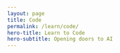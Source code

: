 ```yaml
---
layout: page
title: Code
permalink: /learn/code/
hero-title: Learn to Code
hero-subtitle: Opening doors to AI
---
```


<!-- <div class="intro">
    <div class="intro-text">
        <h1 class="intro-title"><b>Learn to Code</b></h1>
        <h4 class="text-grey">Opening doors to AI</h4>
    </div>
</div> -->

<!-- <div id="learning-sites">
    <div class="bg-alternating">
        <div class="row">
            <div class="col text learning-site-info">
                <div class="learning-site-text">
                    <h1>AI4ALL Open Learning Program</h1>
                    <p>
                        Lorem ipsum dolor sit amet, consectetur adipiscing elit, sed do eiusmod tempor incididunt ut labore
                        et
                        dolore magna
                        aliqua. Ut enim ad minim veniam, quis nostrud exercitation ullamco laboris nisi ut aliquip ex ea
                        commodo
                        consequat. Duis
                        aute irure dolor in reprehenderit in voluptate velit esse cillum dolore eu fugiat nulla pariatur.
                        Excepteur sint
                        occaecat cupidatat non proident, sunt in culpa qui officia deserunt mollit anim id est laborum.
                        <br>
                        Lorem ipsum dolor sit amet, consectetur adipiscing elit, sed do eiusmod tempor incididunt ut labore
                        et
                        dolore magna
                        aliqua. Ut enim ad minim veniam, quis nostrud exercitation ullamco laboris nisi ut aliquip ex ea
                        commodo
                        consequat. Duis
                        aute irure dolor in reprehenderit in voluptate velit esse cillum dolore eu fugiat nulla pariatur.
                        Excepteur sint
                        occaecat cupidatat non proident, sunt in culpa qui officia deserunt mollit anim id est laborum.s
                    </p>
                </div>
            </div>
            <div class="col image-container p-5">
                <div class="image">
                    <img src="{{site.baseurl}}/assets/img/ai4all-logo.jpg">
                </div>
            </div>
        </div>
    </div>
    <div class="bg-alternating">
        <div class="row">
            <div class="col image-container">
                <div class="image">
                    <img src="{{site.baseurl}}/assets/img/coursera-logo.jpg">
                </div>
            </div>
            <div class="col text learning-site-info">
                <div class="learning-site-text">
                <h1>Coursera</h1>
                <p>
                    Lorem ipsum dolor sit amet, consectetur adipiscing elit, sed do eiusmod tempor incididunt ut labore
                    et
                    dolore magna
                    aliqua. Ut enim ad minim veniam, quis nostrud exercitation ullamco laboris nisi ut aliquip ex ea
                    commodo
                    consequat. Duis
                    aute irure dolor in reprehenderit in voluptate velit esse cillum dolore eu fugiat nulla pariatur.
                    Excepteur sint
                    occaecat cupidatat non proident, sunt in culpa qui officia deserunt mollit anim id est laborum.
                    <br>
                    Lorem ipsum dolor sit amet, consectetur adipiscing elit, sed do eiusmod tempor incididunt ut labore
                    et
                    dolore magna
                    aliqua. Ut enim ad minim veniam, quis nostrud exercitation ullamco laboris nisi ut aliquip ex ea
                    commodo
                    consequat. Duis
                    aute irure dolor in reprehenderit in voluptate velit esse cillum dolore eu fugiat nulla pariatur.
                    Excepteur sint
                    occaecat cupidatat non proident, sunt in culpa qui officia deserunt mollit anim id est laborum.s
                </p>
            </div>
        </div>
    </div>
    <div class="bg-alternating">
        <div class="row">
            <div class="col text learning-site-info">
                <div class="learning-site-text">
                    <h1>Code Academy</h1>
                    <p>
                        Lorem ipsum dolor sit amet, consectetur adipiscing elit, sed do eiusmod tempor incididunt ut labore
                        et
                        dolore magna
                        aliqua. Ut enim ad minim veniam, quis nostrud exercitation ullamco laboris nisi ut aliquip ex ea
                        commodo
                        consequat. Duis
                        aute irure dolor in reprehenderit in voluptate velit esse cillum dolore eu fugiat nulla pariatur.
                        Excepteur sint
                        occaecat cupidatat non proident, sunt in culpa qui officia deserunt mollit anim id est laborum.
                        <br>
                        Lorem ipsum dolor sit amet, consectetur adipiscing elit, sed do eiusmod tempor incididunt ut labore
                        et
                        dolore magna
                        aliqua. Ut enim ad minim veniam, quis nostrud exercitation ullamco laboris nisi ut aliquip ex ea
                        commodo
                        consequat. Duis
                        aute irure dolor in reprehenderit in voluptate velit esse cillum dolore eu fugiat nulla pariatur.
                        Excepteur sint
                        occaecat cupidatat non proident, sunt in culpa qui officia deserunt mollit anim id est laborum.s
                    </p>
                </div>
            </div>
            <div class="col image-container p-5">
                <div class="image">
                    <img src="{{site.baseurl}}/assets/img/codeacademy-logo.png">
                </div>
            </div>
        </div>
    </div>
    <div class="bg-alternating">
        <div class="row">
        <div class="col image-container p-5">
            <div class="image">
                <img src="{{site.baseurl}}/assets/img/edx-logo.png">
            </div>
        </div>
            <div class="col text learning-site-info">
                <div class="learning-site-text">
                <h1>Edx</h1>
                <p>
                    Lorem ipsum dolor sit amet, consectetur adipiscing elit, sed do eiusmod tempor incididunt ut labore
                    et
                    dolore magna
                    aliqua. Ut enim ad minim veniam, quis nostrud exercitation ullamco laboris nisi ut aliquip ex ea
                    commodo
                    consequat. Duis
                    aute irure dolor in reprehenderit in voluptate velit esse cillum dolore eu fugiat nulla pariatur.
                    Excepteur sint
                    occaecat cupidatat non proident, sunt in culpa qui officia deserunt mollit anim id est laborum.
                    <br>
                    Lorem ipsum dolor sit amet, consectetur adipiscing elit, sed do eiusmod tempor incididunt ut labore
                    et
                    dolore magna
                    aliqua. Ut enim ad minim veniam, quis nostrud exercitation ullamco laboris nisi ut aliquip ex ea
                    commodo
                    consequat. Duis
                    aute irure dolor in reprehenderit in voluptate velit esse cillum dolore eu fugiat nulla pariatur.
                    Excepteur sint
                    occaecat cupidatat non proident, sunt in culpa qui officia deserunt mollit anim id est laborum.s
                </p>
                </div>
            </div>
        </div>
    </div>
</div> -->

<div class="jumbotron jumbotron-fluid">
    <div class="container">
        <div class="row">
            <div class="col-sm">
                <div class="fancy-card" style="background-image: url(/aihq-website/assets/img/ai4all-logo.png);"></div>
            </div>
            <div class="col-sm">
                <div class="fancy-card" style="background-image: url(/aihq-website/assets/img/coursera-logo.png); background-size: contain;"></div>
            </div>
            <div class="col-sm">
                <div class="fancy-card" style="background-image: url(/aihq-website/assets/img/codeacademy-logo.png);"></div>
            </div>
            <div class="col-sm">
                <div class="fancy-card" style="background-image: url(/aihq-website/assets/img/edx-logo.png);"></div>
            </div>
        </div>
    </div>
</div>
